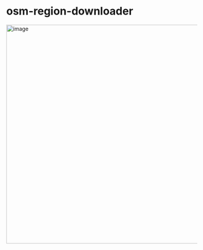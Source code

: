# osm-region-downloader

<img width="1062" height="577" alt="image" src="https://github.com/user-attachments/assets/f4662f9e-e8d6-4937-9164-88afc765e119" />
